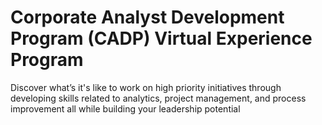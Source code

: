 # Corporate Analyst Development Program (CADP) Virtual Experience Program
Discover what’s it's like to work on high priority initiatives through developing skills related to analytics, project management, and process improvement all while building your leadership potential
